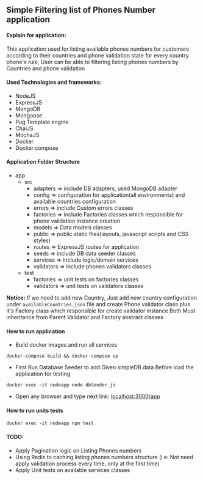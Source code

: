 
## Simple Filtering list of Phones Number application

#### Explain for application:
This application used for listing available phones numbers for customers
according to their countries and phone validation state for every country phone's rule,
User can be able to filtering listing phones numbers by Countries and phone validation

#### Used Technologies and frameworks:
- NodeJS
- ExpressJS
- MongoDB
- Mongoose  
- Pug Template engine
- ChaiJS
- MochaJS
- Docker
- Docker compose

#### Application Folder Structure
- app
  - src
     - adapters => include DB adapters, used MongoDB adapter
     - config => configuration for application(all environments) and available countries configuration
     - errors => include Custom errors classes
     - factories => include Factories classes which responsible for phone validation instance creation
     - models => Data models classes
     - public => public static files(layouts, javascript scripts and CSS styles)
     - routes => ExpressJS routes for application
     - seeds => include DB data seeder classes
     - services => include logic/domain services
     - validators => include phones validators classes
  - test
     - factories => unit tests on factories classes
     - validators => unit tests on validators classes
    
**Notice:** If we need to add new Country, Just add new country configuration under `availableCountries.json` file
and create Phone validator class plus it's Factory class which responsible for create validator instance
Both Must inheritance from Parent Validator and Factory abstract classes

#### How to run application
- Build docker images and run all services
```shell
docker-compose build && docker-compose up
```
- First Run Database Seeder to add Given simpleDB data Before load the application for testing
```shell
docker exec -it nodeapp node dbSeeder.js
```
- Open any browser and type next link: [localhost:3000/app](http://localhost:3000/app)

#### How to run units tests
```shell
docker exec -it nodeapp npm test
```

#### TODO:
- Apply Pagination logic on Listing Phones numbers
- Using Redis to caching listing phones numbers structure (i.e: Not need apply validation process every time, only at the first time)
- Apply Unit tests on available services classes